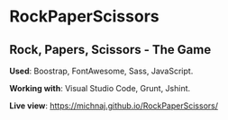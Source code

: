 # RockPaperScissors
## Rock, Papers, Scissors - The Game

**Used**: Boostrap, FontAwesome, Sass, JavaScript.

**Working with**: Visual Studio Code, Grunt, Jshint.

**Live view**: https://michnaj.github.io/RockPaperScissors/